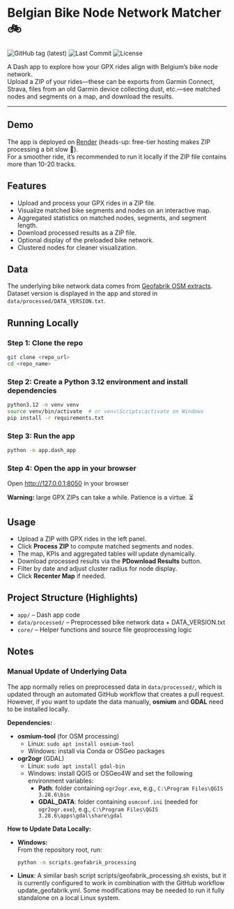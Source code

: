 # Belgian Bike Node Network Matcher 🚲

![GitHub tag (latest)](https://img.shields.io/github/v/tag/roemeren/gpx-bike-node-matcher)
![Last Commit](https://img.shields.io/github/last-commit/roemeren/gpx-bike-node-matcher)
![License](https://img.shields.io/badge/license-MIT-blue.svg)

A Dash app to explore how your GPX rides align with Belgium’s bike node network.  
Upload a ZIP of your rides—these can be exports from Garmin Connect, Strava, 
files from an old Garmin device collecting dust, etc.—see matched nodes and segments on a map, and download the results.

---

## Demo

The app is deployed on [Render](https://gpx-bike-node-matcher.onrender.com) (heads-up: free-tier hosting makes ZIP processing a bit slow 🐢).  
For a smoother ride, it’s recommended to run it locally if the ZIP file contains more than 10-20 tracks.

## Features

- Upload and process your GPX rides in a ZIP file.
- Visualize matched bike segments and nodes on an interactive map.
- Aggregated statistics on matched nodes, segments, and segment length.
- Download processed results as a ZIP file.
- Optional display of the preloaded bike network.
- Clustered nodes for cleaner visualization.

## Data

The underlying bike network data comes from [Geofabrik OSM extracts](https://download.geofabrik.de/europe/).  
Dataset version is displayed in the app and stored in `data/processed/DATA_VERSION.txt`.  


## Running Locally

### Step 1: Clone the repo

```bash
git clone <repo_url>
cd <repo_name>
```
### Step 2: Create a Python 3.12 environment and install dependencies

```bash
python3.12 -m venv venv
source venv/bin/activate  # or venv\Scripts\activate on Windows
pip install -r requirements.txt
```
### Step 3: Run the app

```bash
python -m app.dash_app
```

### Step 4: Open the app in your browser

Open http://127.0.0.1:8050 in your browser

**Warning:** large GPX ZIPs can take a while. Patience is a virtue. ⏳

## Usage

- Upload a ZIP with GPX rides in the left panel.
- Click **Process ZIP** to compute matched segments and nodes.
- The map, KPIs and aggregated tables will update dynamically.
- Download processed results via the **PDownload Results** button.
- Filter by date and adjust cluster radius for node display.
- Click **Recenter Map** if needed.

## Project Structure (Highlights)

- `app/` – Dash app code
- `data/processed/` – Preprocessed bike network data + DATA_VERSION.txt
- `core/` – Helper functions and source file geoprocessing logic

## Notes

### Manual Update of Underlying Data

The app normally relies on preprocessed data in `data/processed/`, which is updated through an automated GitHub workflow that creates a pull request. 
However, if you want to update the data manually, **osmium** and **GDAL** need to be installed locally.

**Dependencies:**

- **osmium-tool** (for OSM processing)  
  - Linux: `sudo apt install osmium-tool`  
  - Windows: install via Conda or OSGeo packages
- **ogr2ogr** (GDAL)  
  - Linux: `sudo apt install gdal-bin`  
  - Windows: install QGIS or OSGeo4W and set the following environment variables:  
    - **Path**: folder containing `ogr2ogr.exe`, e.g., `C:\Program Files\QGIS 3.28.6\bin`  
    - **GDAL_DATA**: folder containing `osmconf.ini` (needed for `ogr2ogr.exe`), e.g., `C:\Program Files\QGIS 3.28.6\apps\gdal\share\gdal`

**How to Update Data Locally:**

- **Windows:**  
    From the repository root, run:  
    ```bash
    python -m scripts.geofabrik_processing
    ```
- **Linux**:
    A similar bash script scripts/geofabrik_processing.sh exists, but it is currently configured to work in combination with the GitHub workflow update_geofabrik.yml. Some modifications may be needed to run it fully standalone on a local Linux system.
